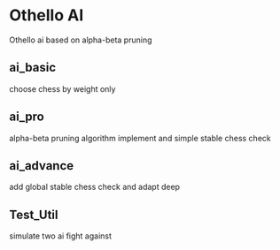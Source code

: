 # Othello AI

Othello ai based on alpha-beta pruning

## ai_basic

choose chess by weight only

## ai_pro

alpha-beta pruning algorithm implement and simple stable chess check 

## ai_advance

add global stable chess check and adapt deep

## Test_Util

simulate two ai fight against
